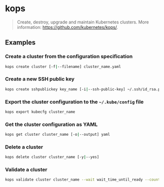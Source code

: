 # kops

> Create, destroy, upgrade and maintain Kubernetes clusters. More information: <https://github.com/kubernetes/kops/>.

## Examples

### Create a cluster from the configuration specification

```bash
kops create cluster [-f|--filename] cluster_name.yaml
```

### Create a new SSH public key

```bash
kops create sshpublickey key_name [-i|--ssh-public-key] ~/.ssh/id_rsa.pub
```

### Export the cluster configuration to the `~/.kube/config` file

```bash
kops export kubecfg cluster_name
```

### Get the cluster configuration as YAML

```bash
kops get cluster cluster_name [-o|--output] yaml
```

### Delete a cluster

```bash
kops delete cluster cluster_name [-y|--yes]
```

### Validate a cluster

```bash
kops validate cluster cluster_name --wait wait_time_until_ready --count num_required_validations
```
